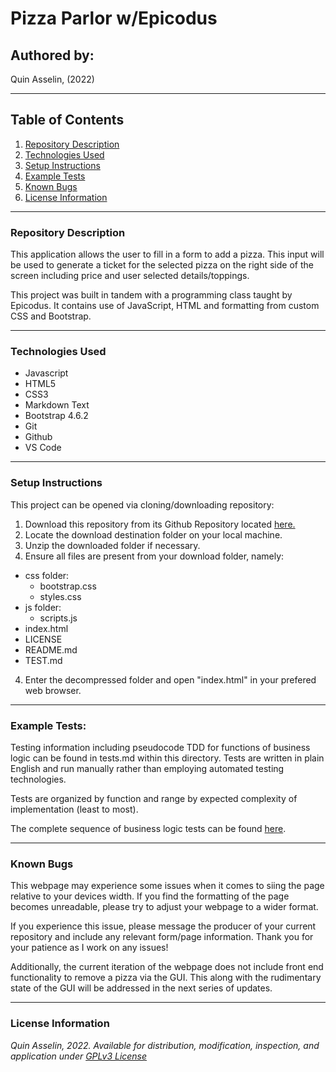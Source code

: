 # Pizza Parlor w/Epicodus

## Authored by: 
Quin Asselin, (2022)

***

## Table of Contents
1. [Repository Description](#description)
2. [Technologies Used](#tech)
3. [Setup Instructions](#setup)
4. [Example Tests](#tests)
5. [Known Bugs](#bugs)
6. [License Information](#license)

*** 

### Repository Description
This application allows the user to fill in a form to add a pizza. This input will be used to generate a ticket for the selected pizza on the right side of the screen including price and user selected details/toppings.

This project was built in tandem with a programming class taught by Epicodus. It contains use of JavaScript, HTML and formatting from custom CSS and Bootstrap. 

***

### Technologies Used
- Javascript
- HTML5
- CSS3
- Markdown Text
- Bootstrap 4.6.2
- Git
- Github
- VS Code

***

### Setup Instructions
This project can be opened via cloning/downloading repository:
1. Download this repository from its Github Repository located [here.](https://github.com/Quin-Riley-A/pizza-parlor)
2. Locate the download destination folder on your local machine.
3. Unzip the downloaded folder if necessary.
4. Ensure all files are present from your download folder, namely:
  - css folder:
    - bootstrap.css
    - styles.css
  - js folder:
    - scripts.js
  - index.html
  - LICENSE
  - README.md
  - TEST.md
4. Enter the decompressed folder and open "index.html" in your prefered web browser.
***

### Example Tests:
Testing information including pseudocode TDD for functions of business logic can be found in tests.md within this directory. Tests are written in plain English and run manually rather than employing automated testing technologies.

Tests are organized by function and range by expected complexity of implementation (least to most).

The complete sequence of business logic tests can be found [here](TEST.md).
***

### Known Bugs
This webpage may experience some issues when it comes to siing the page relative to your devices width. If you find the formatting of the page becomes unreadable, please try to adjust your webpage to a wider format.

If you experience this issue, please message the producer of your current repository and include any relevant form/page information. Thank you for your patience as I work on any issues!

Additionally, the current iteration of the webpage does not include front end functionality to remove a pizza via the GUI. This along with the rudimentary state of the GUI will be addressed in the next series of updates.
***

### License Information
*Quin Asselin, 2022. Available for distribution, modification, inspection, and application under [GPLv3 License](https://www.gnu.org/licenses/gpl-3.0.en.html)*